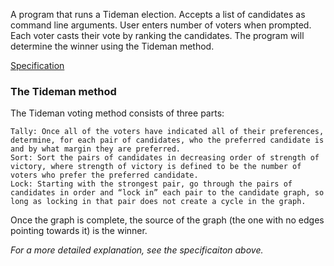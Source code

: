 A program that runs a Tideman election. Accepts a list of candidates as command line arguments. User enters number of voters when prompted. Each voter casts their vote by ranking the candidates. The program will determine the winner using the Tideman method.

[Specification](https://cs50.harvard.edu/x/2025/psets/3/tideman/)

### **The Tideman method**

The Tideman voting method consists of three parts:

    Tally: Once all of the voters have indicated all of their preferences, determine, for each pair of candidates, who the preferred candidate is and by what margin they are preferred.
    Sort: Sort the pairs of candidates in decreasing order of strength of victory, where strength of victory is defined to be the number of voters who prefer the preferred candidate.
    Lock: Starting with the strongest pair, go through the pairs of candidates in order and “lock in” each pair to the candidate graph, so long as locking in that pair does not create a cycle in the graph.

Once the graph is complete, the source of the graph (the one with no edges pointing towards it) is the winner.

*For a more detailed explanation, see the specificaiton above.*